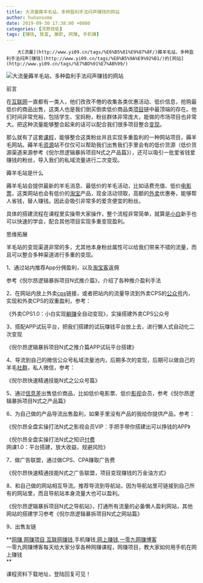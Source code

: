 ```yaml
---
title: 大流量薅羊毛站，多种盈利手法闷声赚钱的网站
author: huhansome
date: 2019-09-30 17:38:00 +0800
categories: [流弊技能]
tags: [赚钱, 致富, 兼职, 网赚, 手机赚]
---
```



        大[流量](http://www.yi09.cn/tags/%E6%B5%81%E9%87%8F/)薅羊毛站，多种盈利手法闷声[赚钱](http://www.yi09.cn/tags/%E8%B5%9A%E9%92%B1/)的[网站](http://www.yi09.cn/tags/%E7%BD%91%E7%AB%99/)

  

![大流量薅羊毛站，多种盈利手法闷声赚钱的网站](http://www.yi09.cn/zb_users/upload/2021/08/20210817111556162917015651473.jpeg)

  

前言

在[互联网](http://www.yi09.cn/tags/%E4%BA%92%E8%81%94%E7%BD%91/)一直都有一类人，他们孜孜不倦的收集各类优惠活动、低价信息，抢购最低价的商品出售，这类人也是我们倒买倒卖低价商品类[项目](http://www.yi09.cn/tags/%E9%A1%B9%E7%9B%AE/)链中最顶端的存在。他们时间非常充裕，包括学生、宝妈粉，粉丝群体非常庞大，能做的市场项目也非常大。把这种流量能够整合起来的话可以配合我们很多项目整合[变现](http://www.yi09.cn/tags/%E5%8F%98%E7%8E%B0/)。

那么就有了这套[课程](http://www.yi09.cn/tags/%E8%AF%BE%E7%A8%8B/)，能够整合这类粉丝并且实现多重盈利的一种网站项目，薅羊毛网站。薅羊毛[资源](http://www.yi09.cn/tags/%E8%B5%84%E6%BA%90/)站不仅仅可以帮助我们出售我们手里会有的低价货源（低价货源渠道来源参考《倪尔昂逻辑暴拆项目N式之产品篇》），还可以吸引一批爱省钱爱赚钱的粉丝，导入我们的私域流量进行二次变现。

薅羊毛站是什么

薅羊毛站会提供最新的羊毛消息、最低价的羊毛活动，比如话费充值、低价[电影票](http://www.yi09.cn/tags/%E7%94%B5%E5%BD%B1%E7%A5%A8/)，这类网站也会有低价的[淘宝](http://www.yi09.cn/tags/%E6%B7%98%E5%AE%9D/)产品，现金活动领取，高额的[外卖](http://www.yi09.cn/tags/%E5%A4%96%E5%8D%96/)优惠券，能够帮人省钱，替人赚钱。因此会吸引非常多的爱贪便宜的粉丝。

具体的搭建流程在课程里实操带大家操作，整个流程非常简单，就算是[小白](http://www.yi09.cn/tags/%E5%B0%8F%E7%99%BD/)新手也可以快速的学会，配合其他项目实现多重变现盈利。

思维拓展

羊毛站的变现渠道非常的多，尤其他本身粉丝属性可以给我们带来不错的流量，而且可以整合多种渠道进行多重的变现。

1、通过站内推荐App分佣盈利，以及[淘宝客](http://www.yi09.cn/tags/%E6%B7%98%E5%AE%9D%E5%AE%A2/)返佣

参考《倪尔昂逻辑暴拆项目N式推介篇》，介绍了各种推介盈利手法

2、在网站内放上外卖[cps](http://www.yi09.cn/tags/cps/)链接，或者把站内的流量导流到外卖CPS的[公众号](http://www.yi09.cn/tags/%E5%85%AC%E4%BC%97%E5%8F%B7/)内，实现和外卖CPS的双重盈利，参考：

《外卖CPS1.0：小白实现[躺赚](http://www.yi09.cn/tags/%E8%BA%BA%E8%B5%9A/)全自动变现》，实操搭建外卖CPS公众号

3、搭配APP试玩平台，把我们搭建的试玩赚钱平台放上去，进行懒人式自动化二次变现

《倪尔昂逻辑暴拆项目N式之推介篇APP试玩平台搭建》

4、导流到自己的微信公众号私域流量池内，后期多次的变现，后期可以做自己的羊毛[社群](http://www.yi09.cn/tags/%E7%A4%BE%E7%BE%A4/)，私人微信，参考：

《倪尔昂快速精通技能N式之公众号篇》

5、通过[信息差](http://www.yi09.cn/tags/%E4%BF%A1%E6%81%AF%E5%B7%AE/)出售低价商品，比如低价电影票、低价[影视](http://www.yi09.cn/tags/%E5%BD%B1%E8%A7%86/)会员，参考《倪尔昂逻辑暴拆项目N式之产品篇》

6、为自己做的产品导流出售盈利，如果手里没有产品的我给你提供产品，参考：

《倪尔昂全盘实操打法N式之影视会员VIP：手把手带你搭建出可以挣钱的APP》

《倪尔昂全盘实操打法N式之知识[付费](http://www.yi09.cn/tags/fufei/)网课1.0：平台搭建，放大收益，规避风险》

7、做广告联盟，通过做CPS、CPA赚取广告费

《倪尔昂快速精通技能N式之广告联盟，项目变现赚钱的万金油方式》

8、和自己做的网站相互导流。推荐导流到导航站，因为导航站里可链接到自己所有的网站里，而且导航站本身流量大也可以盈利。

《倪尔昂逻辑暴拆项目N式之导航站》，打通所有流量的必备懒人盈利网站，其他网站的搭建学习参考《倪尔昂逻辑暴拆项目N式之网站篇》

9、出售友链

  

  

**[网赚](http://www.yi09.cn/tags/%E7%BD%91%E8%B5%9A/),[网赚项目](http://www.yi09.cn/tags/%E7%BD%91%E8%B5%9A%E9%A1%B9%E7%9B%AE/),[互联网赚钱](http://www.yi09.cn/tags/%E4%BA%92%E8%81%94%E7%BD%91%E8%B5%9A%E9%92%B1/),手机赚钱,[网上赚钱](http://www.yi09.cn/tags/%E7%BD%91%E4%B8%8A%E8%B5%9A%E9%92%B1/),[一零九网赚博客](http://www.yi09.cn/tags/%E4%B8%80%E9%9B%B6%E4%B9%9D%E7%BD%91%E8%B5%9A%E5%8D%9A%E5%AE%A2/)  
一零九网赚博客每天给大家分享各种网赚课程，网赚项目，教大家如何用手机在网上赚钱  
**  
  
  

课程资料下载地址，登陆回复可见！

